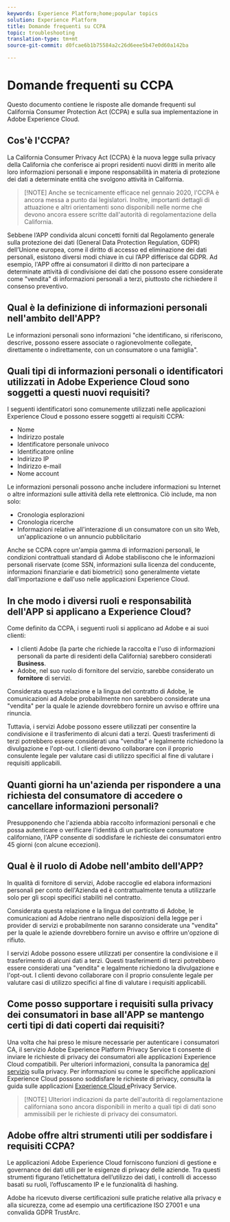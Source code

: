 ```yaml
---
keywords: Experience Platform;home;popular topics
solution: Experience Platform
title: Domande frequenti su CCPA
topic: troubleshooting
translation-type: tm+mt
source-git-commit: d0fcae6b1b75584a2c26d6eee5b47e0d60a142ba

---
```



# Domande frequenti su CCPA

Questo documento contiene le risposte alle domande frequenti sul California Consumer Protection Act (CCPA) e sulla sua implementazione in Adobe Experience Cloud.

## Cos&#39;è l&#39;CCPA?

La California Consumer Privacy Act (CCPA) è la nuova legge sulla privacy della California che conferisce ai propri residenti nuovi diritti in merito alle loro informazioni personali e impone responsabilità in materia di protezione dei dati a determinate entità che svolgono attività in California.

>[!NOTE] Anche se tecnicamente efficace nel gennaio 2020, l&#39;CCPA è ancora messa a punto dai legislatori. Inoltre, importanti dettagli di attuazione e altri orientamenti sono disponibili nelle norme che devono ancora essere scritte dall&#39;autorità di regolamentazione della California.

Sebbene l’APP condivida alcuni concetti forniti dal Regolamento generale sulla protezione dei dati (General Data Protection Regulation, GDPR) dell’Unione europea, come il diritto di accesso ed eliminazione dei dati personali, esistono diversi modi chiave in cui l’APP differisce dal GDPR. Ad esempio, l&#39;APP offre ai consumatori il diritto di non partecipare a determinate attività di condivisione dei dati che possono essere considerate come &quot;vendita&quot; di informazioni personali a terzi, piuttosto che richiedere il consenso preventivo.

## Qual è la definizione di informazioni personali nell&#39;ambito dell&#39;APP?

Le informazioni personali sono informazioni &quot;che identificano, si riferiscono, descrive, possono essere associate o ragionevolmente collegate, direttamente o indirettamente, con un consumatore o una famiglia&quot;.

## Quali tipi di informazioni personali o identificatori utilizzati in Adobe Experience Cloud sono soggetti a questi nuovi requisiti?

I seguenti identificatori sono comunemente utilizzati nelle applicazioni Experience Cloud e possono essere soggetti ai requisiti CCPA:

- Nome
- Indirizzo postale
- Identificatore personale univoco
- Identificatore online
- Indirizzo IP
- Indirizzo e-mail
- Nome account

Le informazioni personali possono anche includere informazioni su Internet o altre informazioni sulle attività della rete elettronica. Ciò include, ma non solo:

- Cronologia esplorazioni
- Cronologia ricerche
- Informazioni relative all&#39;interazione di un consumatore con un sito Web, un&#39;applicazione o un annuncio pubblicitario

Anche se CCPA copre un&#39;ampia gamma di informazioni personali, le condizioni contrattuali standard di Adobe stabiliscono che le informazioni personali riservate (come SSN, informazioni sulla licenza del conducente, informazioni finanziarie e dati biometrici) sono generalmente vietate dall&#39;importazione e dall&#39;uso nelle applicazioni Experience Cloud.

## In che modo i diversi ruoli e responsabilità dell&#39;APP si applicano a Experience Cloud?

Come definito da CCPA, i seguenti ruoli si applicano ad Adobe e ai suoi clienti:

- I clienti Adobe (la parte che richiede la raccolta e l&#39;uso di informazioni personali da parte di residenti della California) sarebbero considerati **Business**.
- Adobe, nel suo ruolo di fornitore del servizio, sarebbe considerato un **fornitore** di servizi.

Considerata questa relazione e la lingua del contratto di Adobe, le comunicazioni ad Adobe probabilmente non sarebbero considerate una &quot;vendita&quot; per la quale le aziende dovrebbero fornire un avviso e offrire una rinuncia.

Tuttavia, i servizi Adobe possono essere utilizzati per consentire la condivisione e il trasferimento di alcuni dati a terzi. Questi trasferimenti di terzi potrebbero essere considerati una &quot;vendita&quot; e legalmente richiedono la divulgazione e l&#39;opt-out.  I clienti devono collaborare con il proprio consulente legale per valutare casi di utilizzo specifici al fine di valutare i requisiti applicabili.

## Quanti giorni ha un&#39;azienda per rispondere a una richiesta del consumatore di accedere o cancellare informazioni personali?

Presupponendo che l&#39;azienda abbia raccolto informazioni personali e che possa autenticare o verificare l&#39;identità di un particolare consumatore californiano, l&#39;APP consente di soddisfare le richieste dei consumatori entro 45 giorni (con alcune eccezioni).

## Qual è il ruolo di Adobe nell&#39;ambito dell&#39;APP?

In qualità di fornitore di servizi, Adobe raccoglie ed elabora informazioni personali per conto dell&#39;Azienda ed è contrattualmente tenuta a utilizzarle solo per gli scopi specifici stabiliti nel contratto.

Considerata questa relazione e la lingua del contratto di Adobe, le comunicazioni ad Adobe rientrano nelle disposizioni della legge per i provider di servizi e probabilmente non saranno considerate una &quot;vendita&quot; per la quale le aziende dovrebbero fornire un avviso e offrire un&#39;opzione di rifiuto.

I servizi Adobe possono essere utilizzati per consentire la condivisione e il trasferimento di alcuni dati a terzi. Questi trasferimenti di terzi potrebbero essere considerati una &quot;vendita&quot; e legalmente richiedono la divulgazione e l&#39;opt-out.  I clienti devono collaborare con il proprio consulente legale per valutare casi di utilizzo specifici al fine di valutare i requisiti applicabili.

## Come posso supportare i requisiti sulla privacy dei consumatori in base all&#39;APP se mantengo certi tipi di dati coperti dai requisiti?

Una volta che hai preso le misure necessarie per autenticare i consumatori CA, il servizio Adobe Experience Platform Privacy Service ti consente di inviare le richieste di privacy dei consumatori alle applicazioni Experience Cloud compatibili. Per ulteriori informazioni, consulta la panoramica [del servizio](../home.md) sulla privacy. Per informazioni su come le specifiche applicazioni Experience Cloud possono soddisfare le richieste di privacy, consulta la guida sulle applicazioni [Experience Cloud e](../experience-cloud-apps.md)Privacy Service.

>[!NOTE] Ulteriori indicazioni da parte dell&#39;autorità di regolamentazione californiana sono ancora disponibili in merito a quali tipi di dati sono ammissibili per le richieste di privacy dei consumatori.

## Adobe offre altri strumenti utili per soddisfare i requisiti CCPA?

Le applicazioni Adobe Experience Cloud forniscono funzioni di gestione e governance dei dati utili per le esigenze di privacy delle aziende. Tra questi strumenti figurano l’etichettatura dell’utilizzo dei dati, i controlli di accesso basati su ruoli, l’offuscamento IP e le funzionalità di hashing.

Adobe ha ricevuto diverse certificazioni sulle pratiche relative alla privacy e alla sicurezza, come ad esempio una certificazione ISO 27001 e una convalida GDPR TrustArc.
